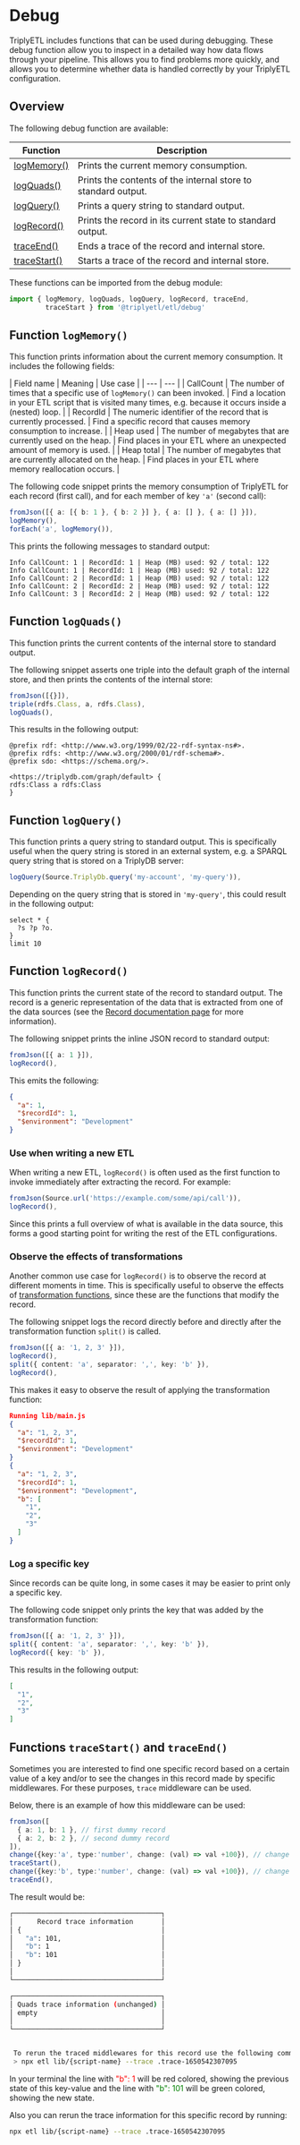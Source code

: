 # Debug

TriplyETL includes functions that can be used during debugging. These debug function allow you to inspect in a detailed way how data flows through your pipeline. This allows you to find problems more quickly, and allows you to determine whether data is handled correctly by your TriplyETL configuration.

## Overview

The following debug function are available:

| Function | Description |
| --- | --- |
| [logMemory()](#function-logmemory) | Prints the current memory consumption. |
| [logQuads()](#function-logquads) | Prints the contents of the internal store to standard output. |
| [logQuery()](#function-logquery) | Prints a query string to standard output. |
| [logRecord()](#function-logrecord) | Prints the record in its current state to standard output. |
| [traceEnd()](#functions-tracestart-and-traceend) | Ends a trace of the record and internal store. |
| [traceStart()](#functions-tracestart-and-traceend) | Starts a trace of the record and internal store. |

These functions can be imported from the debug module:

```ts
import { logMemory, logQuads, logQuery, logRecord, traceEnd,
         traceStart } from '@triplyetl/etl/debug'
```



## Function `logMemory()`

This function prints information about the current memory consumption. It includes the following fields:

| Field name | Meaning | Use case |
| --- | --- |
| CallCount | The number of times that a specific use of `logMemory()` can been invoked. | Find a location in your ETL script that is visited many times, e.g. because it occurs inside a (nested) loop. |
| RecordId | The numeric identifier of the record that is currently processed. | Find a specific record that causes memory consumption to increase. |
| Heap used | The number of megabytes that are currently used on the heap. | Find places in your ETL where an unexpected amount of memory is used. |
| Heap total | The number of megabytes that are currently allocated on the heap. | Find places in your ETL where memory reallocation occurs. |

The following code snippet prints the memory consumption of TriplyETL for each record (first call), and for each member of key `'a'` (second call):

```ts
fromJson([{ a: [{ b: 1 }, { b: 2 }] }, { a: [] }, { a: [] }]),
logMemory(),
forEach('a', logMemory()),
```

This prints the following messages to standard output:

```
Info CallCount: 1 | RecordId: 1 | Heap (MB) used: 92 / total: 122
Info CallCount: 1 | RecordId: 1 | Heap (MB) used: 92 / total: 122
Info CallCount: 2 | RecordId: 1 | Heap (MB) used: 92 / total: 122
Info CallCount: 2 | RecordId: 2 | Heap (MB) used: 92 / total: 122
Info CallCount: 3 | RecordId: 2 | Heap (MB) used: 92 / total: 122
```



## Function `logQuads()`

This function prints the current contents of the internal store to standard output.

The following snippet asserts one triple into the default graph of the internal store, and then prints the contents of the internal store:

```ts
fromJson([{}]),
triple(rdfs.Class, a, rdfs.Class),
logQuads(),
```

This results in the following output:

```turtle
@prefix rdf: <http://www.w3.org/1999/02/22-rdf-syntax-ns#>.
@prefix rdfs: <http://www.w3.org/2000/01/rdf-schema#>.
@prefix sdo: <https://schema.org/>.

<https://triplydb.com/graph/default> {
rdfs:Class a rdfs:Class
}
```



## Function `logQuery()`

This function prints a query string to standard output. This is specifically useful when the query string is stored in an external system, e.g. a SPARQL query string that is stored on a TriplyDB server:

```ts
logQuery(Source.TriplyDb.query('my-account', 'my-query')),
```

Depending on the query string that is stored in `'my-query'`, this could result in the following output:

```sparql
select * {
  ?s ?p ?o.
}
limit 10
```



## Function `logRecord()`

This function prints the current state of the record to standard output. The record is a generic representation of the data that is extracted from one of the data sources (see the [Record documentation page](/triply-etl/extract/record) for more information).

The following snippet prints the inline JSON record to standard output:

```ts
fromJson([{ a: 1 }]),
logRecord(),
```

This emits the following:

```json
{
  "a": 1,
  "$recordId": 1,
  "$environment": "Development"
}
```

### Use when writing a new ETL

When writing a new ETL, `logRecord()` is often used as the first function to invoke immediately after extracting the record. For example:

```ts
fromJson(Source.url('https://example.com/some/api/call')),
logRecord(),
```

Since this prints a full overview of what is available in the data source, this forms a good starting point for writing the rest of the ETL configurations.

### Observe the effects of transformations

Another common use case for `logRecord()` is to observe the record at different moments in time. This is specifically useful to observe the effects of [transformation functions](/triply-etl/transform), since these are the functions that modify the record.

The following snippet logs the record directly before and directly after the transformation function `split()` is called.

```ts
fromJson([{ a: '1, 2, 3' }]),
logRecord(),
split({ content: 'a', separator: ',', key: 'b' }),
logRecord(),
```

This makes it easy to observe the result of applying the transformation function:

```json
Running lib/main.js
{
  "a": "1, 2, 3",
  "$recordId": 1,
  "$environment": "Development"
}
{
  "a": "1, 2, 3",
  "$recordId": 1,
  "$environment": "Development",
  "b": [
    "1",
    "2",
    "3"
  ]
}
```

### Log a specific key

Since records can be quite long, in some cases it may be easier to print only a specific key.

The following code snippet only prints the key that was added by the transformation function:

```ts
fromJson([{ a: '1, 2, 3' }]),
split({ content: 'a', separator: ',', key: 'b' }),
logRecord({ key: 'b' }),
```

This results in the following output:

```json
[
  "1",
  "2",
  "3"
]
```



## Functions `traceStart()` and `traceEnd()`

Sometimes you are interested to find one specific record based on a certain value of a key and/or to see the changes in this record made by specific middlewares. For these purposes, `trace` middleware can be used.

Below, there is an example of how this middleware can be used:

```ts
fromJson([
  { a: 1, b: 1 }, // first dummy record
  { a: 2, b: 2 }, // second dummy record
]),
change({key:'a', type:'number', change: (val) => val +100}), // change the 'a' key
traceStart(),
change({key:'b', type:'number', change: (val) => val +100}), // change the 'b' key
traceEnd(),
```

The result would be:

```sh
┌─────────────────────────────────────┐
│      Record trace information       │
│ {                                   │
│   "a": 101,                         │
│   "b": 1                            │
│   "b": 101                          │
│ }                                   │
│                                     │
└─────────────────────────────────────┘

┌─────────────────────────────────────┐
│ Quads trace information (unchanged) │
│ empty                               │
│                                     │
└─────────────────────────────────────┘


 To rerun the traced middlewares for this record use the following command:
 > npx etl lib/{script-name} --trace .trace-1650542307095
```

In your terminal the line with <span style="color:red">"b": 1</span> will be red colored, showing the previous state of this key-value and the line with <span style="color:green">"b": 101</span> will be green colored, showing the new state.

Also you can rerun the  trace information for this specific record by running:

```sh
npx etl lib/{script-name} --trace .trace-1650542307095
```
